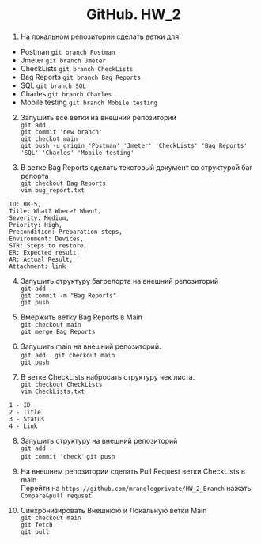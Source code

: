 <div align="center">

# GitHub. HW_2

</div>
  
1. На локальном репозитории сделать ветки для:  
- Postman `git branch Postman`
- Jmeter `git branch Jmeter`
- CheckLists `git branch CheckLists`
- Bag Reports `git branch Bag Reports`
- SQL `git branch SQL`
- Charles `git branch Charles`
- Mobile testing `git branch Mobile testing`

2. Запушить все ветки на внешний репозиторий  
`git add .`  
`git commit 'new branch'`  
`git checkot main`  
`git push -u origin 'Postman' 'Jmeter' 'CheckLists' 'Bag Reports' 'SQL' 'Charles' 'Mobile testing'`  

3. В ветке Bag Reports сделать текстовый документ со структурой баг репорта  
`git checkout Bag Reports`  
`vim bug_report.txt`  
```
ID: BR-5,
Title: What? Where? When?,
Severity: Medium,
Priority: High,
Precondition: Preparation steps,
Environment: Devices,
STR: Steps to restore,
ER: Expected result,
AR: Actual Result,
Attachment: link
```

4. Запушить структуру багрепорта на внешний репозиторий  
`git add .`  
`git commit -m "Bag Reports"`  
`git push`  

5. Вмержить ветку Bag Reports в Main  
`git checkout main`  
`git merge Bag Reports`

6. Запушить main на внешний репозиторий.  
`git add .`
`git checkout main`  
`git push`

7. В ветке CheckLists набросать структуру чек листа.  
`git checkout CheckLists`  
`vim CheckLists.txt`  
```
1 - ID
2 - Title
3 - Status
4 - Link
```

8. Запушить структуру на внешний репозиторий  
`git add .`  
`git commit 'check'` 
`git push`  

9. На внешнем репозитории сделать Pull Request ветки CheckLists в main  
Перейти на `https://github.com/mranolegprivate/HW_2_Branch` нажать `Compare&pull requset`

10. Синхронизировать Внешнюю и Локальную ветки Main  
`git checkout main`  
`git fetch`  
`git pull`
